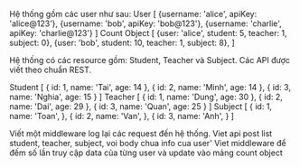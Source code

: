 Hệ thống gồm các user như sau: 
User
[
{username: 'alice', apiKey: 'alice@123'},
  {username: 'bob', apiKey: 'bob@123'},
  {username: 'charlie', apiKey: 'charlie@123'}
]
Count Object
[
	{user: 'alice', student: 5, teacher: 1, subject: 0},
  {user: 'bob', student: 10, teacher: 1, subject: 8},
]

Hệ thống có các resource gồm: Student, Teacher và Subject. Các API được viết theo chuẩn REST.

Student [
    {
        id: 1,
        name: 'Tai',
        age: 14
    },
    {
        id: 2,
        name: 'Minh',
        age: 14
    },
    {
        id: 3,
        name: 'Nghia',
        age: 15
    }
]
Teacher [
    {
        id: 1,
        name: 'Dung',
        age: 30
    },
    {
        id: 2,
        name: 'Dai',
        age: 29
    },
    {
        id: 3,
        name: 'Quan',
        age: 25
    }
]
Subject [
    {
        id: 1,
        name: 'Toan',
    },
    {
        id: 2,
        name: 'Van',
    },
    {
        id: 3,
        name: 'Anh',
    }
]

Viết một middleware log lại các request đến hệ thống.
Viet api post list student, teacher, subject, voi body chua info cua user'
Viet middleware để đếm số lần truy cập data của từng user và update vào mảng count object